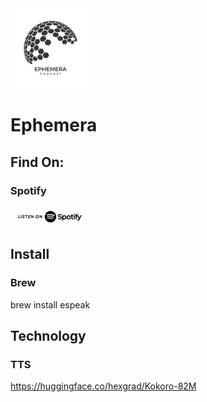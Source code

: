 <img src="assets/logo.png" width="128">

# Ephemera

## Find On:
### Spotify
<a href="https://open.spotify.com/show/0VnNk67vAT3eajVY5kuQRy?si=3l6aQPy8QMS6mQPutHhfRQ" target="_blank"><img src="assets/spotify.png" width="128"></a>

## Install
### Brew
brew install espeak

## Technology
### TTS
https://huggingface.co/hexgrad/Kokoro-82M